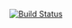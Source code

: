 [![Build Status](https://travis-ci.org/Dmitry404/playing-with-travis.svg?branch=master)](https://travis-ci.org/Dmitry404/playing-with-travis)
